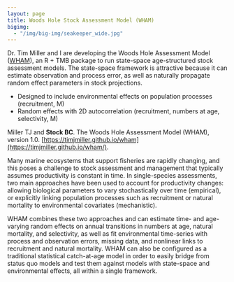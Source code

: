 ```yaml
---
layout: page
title: Woods Hole Stock Assessment Model (WHAM)
bigimg:
  - "/img/big-img/seakeeper_wide.jpg"
---
```


Dr. Tim Miller and I are developing the Woods Hole Assessment Model ([WHAM](https://timjmiller.github.io/wham/)), an R + TMB package to run state-space age-structured stock assessment models. The state-space framework is attractive because it can estimate observation and process error, as well as naturally propagate random effect parameters in stock projections.

- Designed to include environmental effects on population processes (recruitment, M)
- Random effects with 2D autocorrelation (recruitment, numbers at age, selectivity, M)

Miller TJ and **Stock BC**. The Woods Hole Assessment Model (WHAM), version 1.0. [https://timjmiller.github.io/wham](https://timjmiller.github.io/wham/).

Many marine ecosystems that support fisheries are rapidly changing, and this poses a challenge to stock assessment and management that typically assumes productivity is constant in time. In single-species assessments, two main approaches have been used to account for productivity changes: allowing biological parameters to vary stochastically over time (empirical), or explicitly linking population processes such as recruitment or natural mortality to environmental covariates (mechanistic). 

WHAM combines these two approaches and can estimate time- and age-varying random effects on annual transitions in numbers at age, natural mortality, and selectivity, as well as fit environmental time-series with process and observation errors, missing data, and nonlinear links to recruitment and natural mortality. WHAM can also be configured as a traditional statistical catch-at-age model in order to easily bridge from status quo models and test them against models with state-space and environmental effects, all within a single framework.

